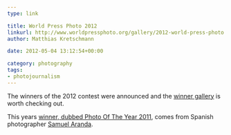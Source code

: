 ```yaml
---
type: link

title: World Press Photo 2012
linkurl: http://www.worldpressphoto.org/gallery/2012-world-press-photo
author: Matthias Kretschmann

date: 2012-05-04 13:12:54+00:00

category: photography
tags:
- photojournalism
---
```


The winners of the 2012 contest were announced and the [winner gallery](http://www.worldpressphoto.org/gallery/2012-world-press-photo) is worth checking out.

This years [winner, dubbed Photo Of The Year 2011](http://www.worldpressphoto.org/photo/world-press-photo-year-2011-0), comes from Spanish photographer [Samuel Aranda](http://www.samuelaranda.net/).
